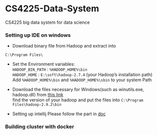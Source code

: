 # CS4225-Data-System
CS4225 big data system for data science

### Setting up IDE on windows
* Download binary file from Hadoop and extract into 
```
C:\Program Files\
```
* Set the Environment variables:
<br/> `HADOOP_BIN_PATH` : `%HADOOP_HOME%\bin`
<br/> `HADOOP_HOME` : `E:\soft\hadoop-2.7.4` (your Hadoop’s installation path)
<br/> Add `%HADOOP_HOME%\bin` and `%HADOOP_HOME%\sbin` to your system Path

* Download the files necessary for Windows(such as winutils.exe, hadoop.dll) from [this link](https://github.com/cdarlint/winutils)
<br/> find the version of your hadoop and put the files into `C:\Program Files\hadoop-2.9.2\bin`

* Setting up intellij
Please follow the part in [doc](https://github.com/CoderStellaJ/CS4225-Data-System/blob/master/setup_IDE_win_macos_linux.docx)

### Building cluster with docker
